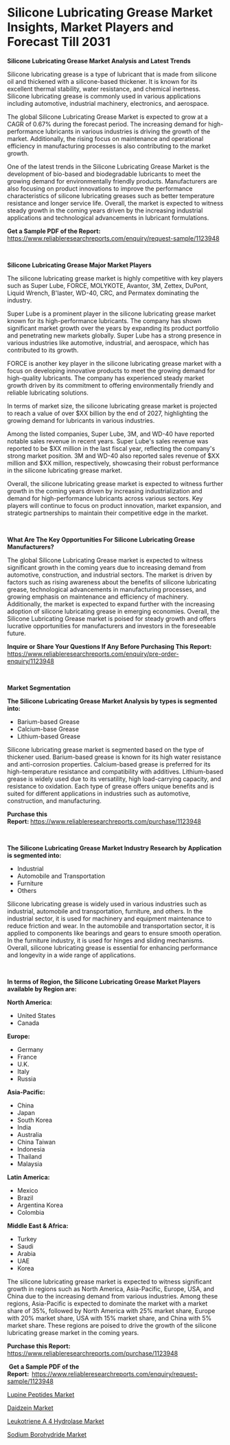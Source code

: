 <p><h1>Silicone Lubricating Grease Market Insights, Market Players and Forecast Till 2031</h1></p><p><strong>Silicone Lubricating Grease Market Analysis and Latest Trends</strong></p>
<p><p>Silicone lubricating grease is a type of lubricant that is made from silicone oil and thickened with a silicone-based thickener. It is known for its excellent thermal stability, water resistance, and chemical inertness. Silicone lubricating grease is commonly used in various applications including automotive, industrial machinery, electronics, and aerospace.</p><p>The global Silicone Lubricating Grease Market is expected to grow at a CAGR of 0.67% during the forecast period. The increasing demand for high-performance lubricants in various industries is driving the growth of the market. Additionally, the rising focus on maintenance and operational efficiency in manufacturing processes is also contributing to the market growth.</p><p>One of the latest trends in the Silicone Lubricating Grease Market is the development of bio-based and biodegradable lubricants to meet the growing demand for environmentally friendly products. Manufacturers are also focusing on product innovations to improve the performance characteristics of silicone lubricating greases such as better temperature resistance and longer service life. Overall, the market is expected to witness steady growth in the coming years driven by the increasing industrial applications and technological advancements in lubricant formulations.</p></p>
<p><strong>Get a Sample PDF of the Report:&nbsp;</strong> <a href="https://www.reliableresearchreports.com/enquiry/request-sample/1123948">https://www.reliableresearchreports.com/enquiry/request-sample/1123948</a></p>
<p>&nbsp;</p>
<p><strong>Silicone Lubricating Grease Major Market Players</strong></p>
<p><p>The silicone lubricating grease market is highly competitive with key players such as Super Lube, FORCE, MOLYKOTE, Avantor, 3M, Zettex, DuPont, Liquid Wrench, B'laster, WD-40, CRC, and Permatex dominating the industry.</p><p>Super Lube is a prominent player in the silicone lubricating grease market known for its high-performance lubricants. The company has shown significant market growth over the years by expanding its product portfolio and penetrating new markets globally. Super Lube has a strong presence in various industries like automotive, industrial, and aerospace, which has contributed to its growth.</p><p>FORCE is another key player in the silicone lubricating grease market with a focus on developing innovative products to meet the growing demand for high-quality lubricants. The company has experienced steady market growth driven by its commitment to offering environmentally friendly and reliable lubricating solutions.</p><p>In terms of market size, the silicone lubricating grease market is projected to reach a value of over $XX billion by the end of 2027, highlighting the growing demand for lubricants in various industries.</p><p>Among the listed companies, Super Lube, 3M, and WD-40 have reported notable sales revenue in recent years. Super Lube's sales revenue was reported to be $XX million in the last fiscal year, reflecting the company's strong market position. 3M and WD-40 also reported sales revenue of $XX million and $XX million, respectively, showcasing their robust performance in the silicone lubricating grease market.</p><p>Overall, the silicone lubricating grease market is expected to witness further growth in the coming years driven by increasing industrialization and demand for high-performance lubricants across various sectors. Key players will continue to focus on product innovation, market expansion, and strategic partnerships to maintain their competitive edge in the market.</p></p>
<p>&nbsp;</p>
<p><strong>What Are The Key Opportunities For Silicone Lubricating Grease Manufacturers?</strong></p>
<p><p>The global Silicone Lubricating Grease market is expected to witness significant growth in the coming years due to increasing demand from automotive, construction, and industrial sectors. The market is driven by factors such as rising awareness about the benefits of silicone lubricating grease, technological advancements in manufacturing processes, and growing emphasis on maintenance and efficiency of machinery. Additionally, the market is expected to expand further with the increasing adoption of silicone lubricating grease in emerging economies. Overall, the Silicone Lubricating Grease market is poised for steady growth and offers lucrative opportunities for manufacturers and investors in the foreseeable future.</p></p>
<p><strong>Inquire or Share Your Questions If Any Before Purchasing This Report:</strong> <a href="https://www.reliableresearchreports.com/enquiry/pre-order-enquiry/1123948">https://www.reliableresearchreports.com/enquiry/pre-order-enquiry/1123948</a></p>
<p>&nbsp;</p>
<p><strong>Market Segmentation</strong></p>
<p><strong>The Silicone Lubricating Grease Market Analysis by types is segmented into:</strong></p>
<p><ul><li>Barium-based Grease</li><li>Calcium-base Grease</li><li>Lithium-based Grease</li></ul></p>
<p><p>Silicone lubricating grease market is segmented based on the type of thickener used. Barium-based grease is known for its high water resistance and anti-corrosion properties. Calcium-based grease is preferred for its high-temperature resistance and compatibility with additives. Lithium-based grease is widely used due to its versatility, high load-carrying capacity, and resistance to oxidation. Each type of grease offers unique benefits and is suited for different applications in industries such as automotive, construction, and manufacturing.</p></p>
<p><strong>Purchase this Report:&nbsp;</strong><a href="https://www.reliableresearchreports.com/purchase/1123948">https://www.reliableresearchreports.com/purchase/1123948</a></p>
<p>&nbsp;</p>
<p><strong>The Silicone Lubricating Grease Market Industry Research by Application is segmented into:</strong></p>
<p><ul><li>Industrial</li><li>Automobile and Transportation</li><li>Furniture</li><li>Others</li></ul></p>
<p><p>Silicone lubricating grease is widely used in various industries such as industrial, automobile and transportation, furniture, and others. In the industrial sector, it is used for machinery and equipment maintenance to reduce friction and wear. In the automobile and transportation sector, it is applied to components like bearings and gears to ensure smooth operation. In the furniture industry, it is used for hinges and sliding mechanisms. Overall, silicone lubricating grease is essential for enhancing performance and longevity in a wide range of applications.</p></p>
<p>&nbsp;</p>
<p><strong>In terms of Region, the Silicone Lubricating Grease Market Players available by Region are:</strong></p>
<p>
    <p> <strong> North America: </strong>
        <ul>
            <li>United States</li>
            <li>Canada</li>
        </ul>
        </p> 
    <p> <strong> Europe: </strong>
        <ul>
            <li>Germany</li>
            <li>France</li>
            <li>U.K.</li>
            <li>Italy</li>
            <li>Russia</li>
        </ul>
        </p> 
    <p> <strong> Asia-Pacific: </strong>
        <ul>
            <li>China</li>
            <li>Japan</li>
            <li>South Korea</li>
            <li>India</li>
            <li>Australia</li>
            <li>China Taiwan</li>
            <li>Indonesia</li>
            <li>Thailand</li>
            <li>Malaysia</li>
        </ul>
        </p> 
    <p> <strong> Latin America: </strong>
        <ul>
            <li>Mexico</li>
            <li>Brazil</li>
            <li>Argentina Korea</li>
            <li>Colombia</li>
        </ul>
        </p> 
    <p> <strong> Middle East & Africa: </strong>
        <ul>
            <li>Turkey</li>
            <li>Saudi</li>
            <li>Arabia</li>
            <li>UAE</li>
            <li>Korea</li>
        </ul>
    </p>
    </p>
<p><p>The silicone lubricating grease market is expected to witness significant growth in regions such as North America, Asia-Pacific, Europe, USA, and China due to the increasing demand from various industries. Among these regions, Asia-Pacific is expected to dominate the market with a market share of 35%, followed by North America with 25% market share, Europe with 20% market share, USA with 15% market share, and China with 5% market share. These regions are poised to drive the growth of the silicone lubricating grease market in the coming years.</p></p>
<p><strong>Purchase this Report: </strong><a href="https://www.reliableresearchreports.com/purchase/1123948">https://www.reliableresearchreports.com/purchase/1123948</a></p>
<p>&nbsp;<strong>Get a Sample PDF of the Report:&nbsp;&nbsp;</strong><a href="https://www.reliableresearchreports.com/enquiry/request-sample/1123948">https://www.reliableresearchreports.com/enquiry/request-sample/1123948</a></p>
<p><strong></strong></p>
<p><p><a href="https://issuu.com/reportprime-2/docs/lupine-peptides-market-size-2030.pptx">Lupine Peptides Market</a></p><p><a href="https://github.com/dimitrishawkinswaynenp91rgz/Market-Research-Report-List-1/blob/main/daidzein-market.md">Daidzein Market</a></p><p><a href="https://issuu.com/reportprime-2/docs/leukotriene-a-4-hydrolase-market-size-2030.pptx">Leukotriene A 4 Hydrolase Market</a></p><p><a href="https://github.com/changoleonlaverguenzanoexiste/Market-Research-Report-List-2/blob/main/sodium-borohydride-market.md">Sodium Borohydride Market</a></p></p>